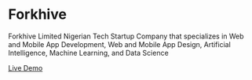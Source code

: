 # Forkhive
Forkhive Limited Nigerian Tech Startup Company that specializes in Web and Mobile App Development, Web and Mobile App Design, Artificial Intelligence, Machine Learning, and Data Science

[Live Demo](https://Forkhiveng.com/)